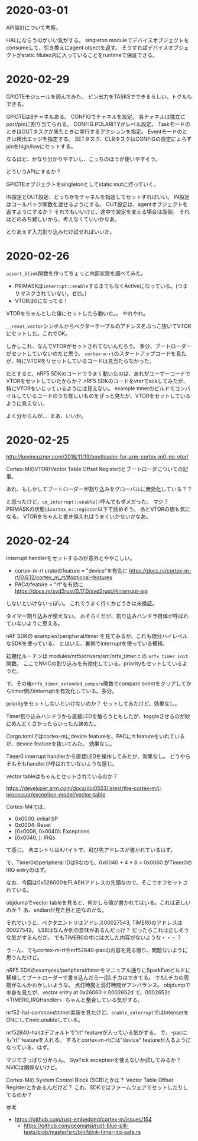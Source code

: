 
# 2020-03-01

API設計について考察。

HALにならうのがいい気がする。
singleton moduleでデバイスオブジェクトをconsumeして、引き換えにagent objectを返す。
そうすればデバイスオブジェクトがstatic Mutex内に入っていることをruntimeで保証できる。



# 2020-02-29

GPIOTEモジュールを読んでみた。
ピン出力をTASKSでできるらしい。トグルもできる。

GPIOTEは8チャネルある。
CONFIGでチャネルを設定。
各チャネルは独立にport/pinに割り当てられる。
CONFIG.POLARITYがレベル設定。
TaskモードのときはOUTタスクが来たときに実行するアクションを指定。
Eventモードのときは検出エッジを指定する。
SETタスク、CLRタスクはCONFIGの設定によらずpinをhigh/lowにセットする。

なるほど、かなり分かりやすいし、こっちのほうが使いやすそう。


どういうAPIにするか？

GPIOTEオブジェクトをsingletonとしてstatic mutに持っていく。

IN設定とOUT設定、どっちかをチャネルを指定してセットすればいい。
IN設定はコールバック関数を渡せるようにする。
OUT設定は、agentオブジェクトを返すようにするか？
それでもいいけど、途中で設定を変える場合は面倒。
それはどのみち難しいから、考えなくていいかなあ。

とりあえず入力割り込みだけ試せればいいか。



# 2020-02-26

`assert_blink`関数を作ってちょっと内部状態を調べてみた。

- PRIMASKは`interrupt::enable`するまでもなくActiveになっている。(つまりマスクされていない。ゼロ。)
- VTORは0になってる！

VTORをちゃんとした値にセットしたら動いた。。 やれやれ。

`__reset_vector`シンボルからベクターテーブルのアドレスをぶっこ抜いてVTORにセットした。これでOK。

しかしこれ、なんでVTORがセットされてないんだろう。
多分、ブートローダーがセットしていないのだと思う。
`cortex-m-rt`のスタートアップコードを見たが、特にVTORをリセットしているコードは見当たらなかった。

だとすると、nRF5 SDKのコードでうまく動いたのは、あれがユーザーコードでVTORをセットしていたからか？
nRF5 SDKのコードをvtorでackしてみたが、特にVTORをいじっているようには見えない。
example timerのビルドでコンパイルしているコードのうち怪しいものをざっと見たが、VTORをセットしているように見えない。

よく分からんが、、まあ、いいか。


# 2020-02-25

http://kevincuzner.com/2018/11/13/bootloader-for-arm-cortex-m0-no-vtor/

Cortex-MのVTOR(Vector Table Offset Register)とブートローダについての記事。

あれ、もしかしてブートローダーが割り込みをグローバルに無効化している？？

と思ったけど、`cm_interrupt::enable()`呼んでもダメだった。
マジ？
PRIMASKの状態は`cortex_m::register`以下で読めそう。
あとVTORの値も気になる。
VTORをちゃんと書き換えればうまくいかないかなあ。



# 2020-02-24

interrupt handlerをセットするのが意外とややこしい。

- cortex-m-rt crateのfeature = "device"を有効に
  https://docs.rs/cortex-m-rt/0.6.12/cortex_m_rt/#optional-features
- PACのfeature = "rt"を有効に
  https://docs.rs/svd2rust/0.17.0/svd2rust/#interrupt-api

しないといけないっぽい。
これでうまく行くかどうかは未検証。


タイマー割り込みが使えない。
おそらくだが、割り込みハンドラ自体が呼ばれていないように思える。

nRF SDKの examples/peripheral/timer を見てみるが、これも随分ハイレベルなSDKを使っている。
とはいえ、裏側でinterruptを使っている模様。

初期化ルーチンは modules/nrfx/drivers/src/nrfx_timer.c の `nrfx_timer_init`関数。
ここでNVICの割り込みを有効化している。priorityもセットしているようだ。

で、その後`nrfx_timer_extended_compare`関数でcompare eventをクリアしてからtimer側のinterruptを有効化している。多分。

priorityをセットしないといけないのか？
セットしてみたけど、効果なし。

Timer割り込みハンドラから直接LEDを触ろうともしたが、toggleさせるのが妙にめんどくさかったらいったん諦めた。

Cargo.tomlではcortex-mにdevice featureを、PACにrt featureをいれているが、device featureを抜いてみた。
効果なし。

Timer0 interrupt handlerから直接LEDを操作してみたが、効果なし。
どうやらそもそもhandlerが呼ばれていないような感じ。

vector tableはちゃんとセットされているのか？

https://developer.arm.com/docs/dui0553/latest/the-cortex-m4-processor/exception-model/vector-table

Cortex-M4では、

- 0x0000: initial SP
- 0x0004: Reset
- [0x0008, 0x0040): Exceptions
- [0x0040, ):  IRQs

て感じ。
各エントリは4バイトで、飛び先アドレスが書かれているはず。

で、Timer0のperipheral IDは8なので、0x0040 + 4 * 8 = 0x0060 がTimer0のIRQ entryのはず。

なお、今回は0x026000をFLASHアドレスの先頭なので、そこでオフセットされている。


objdumpでvector tableを見ると、何かしら値が書かれてはいる。これは正しいのか？
あ、endianが見た目と逆なのかな。

それでいうと、ベクタエントリはアドレス00027543, TIMER0のアドレスは00027542。
LSBはなんか別の意味があるんだっけ？
だったらこれは正しそうな気がするんだが。
でもTIMER0の中には大した内容がないような・・・？

うーん、でもcortex-m-rtやnrf52840-pacの内容を見る限り、問題ないように思うんだけど。

nRF5 SDKのexamples/peripheral/timerをマニュアル通りにSparkFunビルドに移植してブートローダーで書き込んだら一応Lチカはできてる。
でもLチカの周期がなんかおかしいような。
点灯時間と消灯時間がアンバランス。
objdumpで中身を見たが、vector entry at 0x26060 = 0002652d で、0002652c <TIMER0_IRQHandler>.
ちゃんと整合している気がする。

nrf52-hal-commonのtimer実装を見たけど、`enable_interrupt`ではintensetをONにしてnvic.enableしている。

nrf52840-halはデフォルトで"rt" featureが入っている気がする。
で、-pacにも"rt" featureを入れる。
するとcortex-m-rtには"device" featureが入るようになっている、はず。


マジでさっぱり分からん。
SysTick exceptionを使えないか試してみるか？
NVICは関係ないけど。

Cortex-Mの System Control Block (SCB)とかは？
Vector Table Offset Registerとかあるんだけど？
これ、SDKではファームウェアでセットしたりしてるのか？


参考

- https://github.com/rust-embedded/cortex-m/issues/154
  - https://github.com/geomatsi/rust-blue-pill-tests/blob/master/src/bin/blink-timer-irq-safe.rs
